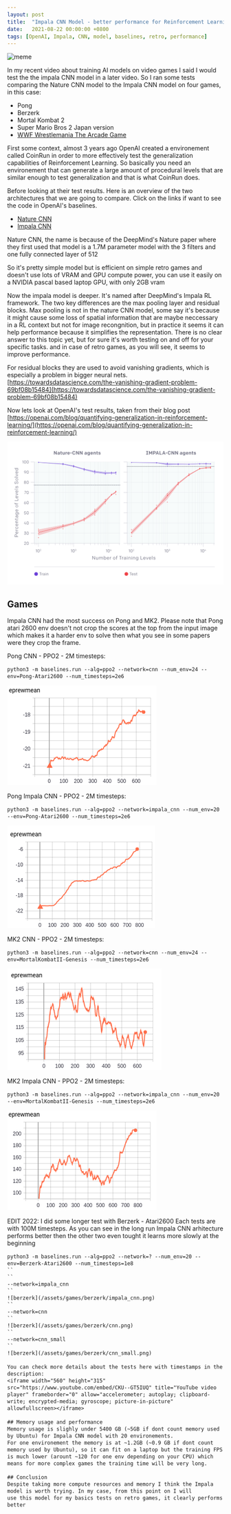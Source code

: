 ```yaml
---
layout: post
title:  "Impala CNN Model - better performance for Reinforcement Learning"
date:   2021-08-22 00:00:00 +0800
tags: [OpenAI, Impala, CNN, model, baselines, retro, performance]
---
```



![meme](https://i.imgflip.com/5kqnax.jpg)

In my recent video about training AI models on video games I said I would test the the impala CNN model in a later video.
So I ran some tests comparing the Nature CNN model to the Impala CNN model on four games, in this case:
*   Pong
*   Berzerk
*   Mortal Kombat 2
*   Super Mario Bros 2 Japan version
*   [WWF Wrestlemania The Arcade Game](https://youtu.be/vjWNZ1CiMBw?t=355)

First some context, almost 3 years ago OpenAI created a environement called CoinRun in order to more effectively test
the generalization capabilities of Reinforcement Learning. So basically you need an environement that can generate a large amount of procedural levels that are similar enough to test generalization and that is what CoinRun does.

Before looking at their test results. Here is an overview of the two architectures that we are going to compare. Click on the links if want to see the code in OpenAI's baselines.
*   [Nature CNN](https://github.com/openai/baselines/blob/master/baselines/common/models.py#L15)
*   [Impala CNN](https://github.com/openai/baselines/blob/master/baselines/common/models.py#L28)


Nature CNN, the name is because of the DeepMind's Nature paper where they first used that model
is a 1.7M parameter model with the 3 filters and one fully connected layer of 512

So it's pretty simple model but is efficient on simple retro games and doesn't use lots of VRAM and GPU compute power, you can use it easily on a NVIDIA pascal based laptop GPU, with only 2GB vram

Now the impala model is deeper. It's named after DeepMind's Impala RL framework.
The two key differences are the max pooling layer and residual blocks.
Max pooling is not in the nature CNN model, some say it's because  it might cause some loss of spatial information that are maybe neccessary in a RL context but not for image recongnition, but in practice it seems it can help performance because it simplifies the representation.
There is no clear answer to this topic yet, but for sure it's worth testing on and off for your specific tasks.
and in case of retro games, as you will see, it seems to improve performance.

For residual blocks they are used to avoid vanishing gradients, which is especially a problem in bigger neural nets.
[https://towardsdatascience.com/the-vanishing-gradient-problem-69bf08b15484](https://towardsdatascience.com/the-vanishing-gradient-problem-69bf08b15484)

Now lets look at OpenAI's test results, taken from their blog post
[https://openai.com/blog/quantifying-generalization-in-reinforcement-learning/](https://openai.com/blog/quantifying-generalization-in-reinforcement-learning/)

![impala_vs_nature_cnn.png](/assets/models/impala_vs_nature_cnn.png)

## Games
Impala CNN had the most success on Pong and MK2.
Please note that Pong atari 2600 env doesn't not crop the scores at the top from the input image which makes it a harder env to solve then
what you see in some papers were they crop the frame.


Pong CNN - PPO2 - 2M timesteps:
```
python3 -m baselines.run --alg=ppo2 --network=cnn --num_env=24 --env=Pong-Atari2600 --num_timesteps=2e6
```

![pong_cnn.png](/assets/models/pong_cnn.png)

Pong Impala CNN - PPO2 - 2M timesteps:
```
python3 -m baselines.run --alg=ppo2 --network=impala_cnn --num_env=20 --env=Pong-Atari2600 --num_timesteps=2e6
```

![pong-icnn.png](/assets/models/pong-icnn.png)

MK2 CNN - PPO2 - 2M timesteps:
```
python3 -m baselines.run --alg=ppo2 --network=cnn --num_env=24 --env=MortalKombatII-Genesis --num_timesteps=2e6
```

![mk2-cnn.png](/assets/models/mk2-cnn.png)

MK2 Impala CNN - PPO2 - 2M timesteps:
```
python3 -m baselines.run --alg=ppo2 --network=impala_cnn --num_env=20 --env=MortalKombatII-Genesis --num_timesteps=2e6
```

![mk2-icnn.png](/assets/models/mk2-icnn.png)

EDIT 2022:
I did some longer test with Berzerk - Atari2600
Each tests are with 100M timesteps. As you can see in the long run Impala CNN arhitecture performs better then the other two even tought it learns more slowly at the beginning

```
python3 -m baselines.run --alg=ppo2 --network=? --num_env=20 --env=Berzerk-Atari2600 --num_timesteps=1e8
``
``
--network=impala_cnn
``
![berzerk](/assets/games/berzerk/impala_cnn.png)
``
--network=cnn
``
![berzerk](/assets/games/berzerk/cnn.png)
``
--network=cnn_small
``
![berzerk](/assets/games/berzerk/cnn_small.png)

You can check more details about the tests here with timestamps in the description:
<iframe width="560" height="315" src="https://www.youtube.com/embed/CKU--GT5IUQ" title="YouTube video player" frameborder="0" allow="accelerometer; autoplay; clipboard-write; encrypted-media; gyroscope; picture-in-picture" allowfullscreen></iframe>

## Memory usage and performance
Memory usage is slighly under 5400 GB (~5GB if dont count memory used by Ubuntu) for Impala CNN model with 20 environements.
For one environement the memory is at ~1.2GB (~0.9 GB if dont count memory used by Ubuntu), so it can fit on a laptop but the training FPS is much lower (arount ~120 for one env depending on your CPU) which means for more complex games the training time will be very long.

## Conclusion
Despite taking more compute resources and memory I think the Impala model is worth trying. In my case, from this point on I will
use this model for my basics tests on retro games, it clearly performs better



